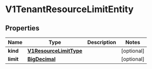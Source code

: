 # V1TenantResourceLimitEntity

## Properties
Name | Type | Description | Notes
------------ | ------------- | ------------- | -------------
**kind** | [**V1ResourceLimitType**](V1ResourceLimitType.md) |  |  [optional]
**limit** | [**BigDecimal**](BigDecimal.md) |  |  [optional]
